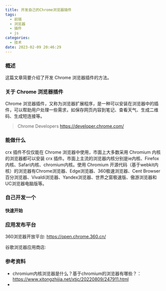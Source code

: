 ```yaml
---
title: 开发自己的Chrome浏览器插件
tags:
  - 前端
  - 浏览器
  - 插件
  - js
categories:
  - 技术
date: 2023-02-09 20:46:29
---
```


### 概述

这篇文章简要介绍了开发 Chrome 浏览器插件的方法。



### 关于 Chrome 浏览器插件

Chrome 浏览器插件，又称为浏览器扩展程序，是一种可以安装在浏览器中的插件，可以帮助用户处理一些需求，如保存网页内容到笔记、查看天气、生成二维码、生成短连接等。

> Chrome Developers
> https://developer.chrome.com/
>



<!-- more -->

### 能做什么

crx 插件不仅仅能在 Chrome 浏览器中使用，市面上大多数采用 Chromium 内核的浏览器都可以安装 crx 插件。市面上主流的浏览器内核分别是ie内核、Firefox内核、Safari内核、chromium内核。使用 Chromium 开源代码（基于webkit内核）的浏览器有Chrome浏览器、Edge浏览器、360极速浏览器、Cent Browser百分浏览器、Vivaldi浏览器、Yandex浏览器、世界之窗极速版、傲游浏览器和UC浏览器电脑版等。



### 自己开发一个

#### 快速开始



### 应用发布平台

360浏览器开放平台: <https://open.chrome.360.cn/> 

谷歌浏览器应用商店: 

### 参考资料

- chromium内核浏览器是什么？基于chromium的浏览器有哪些？：<https://www.xitongzhijia.net/xtjc/20220809/247911.html> 
- 
